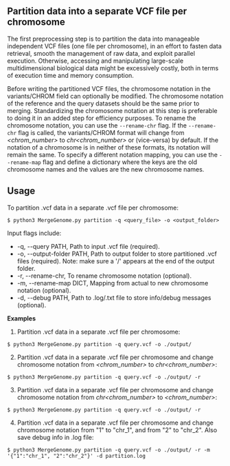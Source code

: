 ## Partition data into a separate VCF file per chromosome

The first preprocessing step is to partition the data into manageable independent VCF files (one file per chromosome), in an effort to fasten data retrieval, smooth the management of raw data, and exploit parallel execution. Otherwise, accessing and manipulating large-scale multidimensional biological data might be excessively costly, both in terms of execution time and memory consumption.

Before writing the partitioned VCF files, the chromosome notation in the variants/CHROM field can optionally be modified. The chromosome notation of the reference and the query datasets should be the same prior to merging. Standardizing the chromosome notation at this step is preferable to doing it in an added step for efficiency purposes. To rename the chromosome notation, you can use the `--rename-chr` flag. If the `--rename-chr` flag is called, the variants/CHROM format will change from *<chrom_number>* to *chr<chrom_number>* or (vice-versa) by default. If the notation of a chromosome is in neither of these formats, its notation will remain the same. To specify a different notation mapping, you can use the `--rename-map` flag and define a dictionary where the keys are the old chromosome names and the values are the new chromosome names.

## Usage

To partition .vcf data in a separate .vcf file per chromosome:

```
$ python3 MergeGenome.py partition -q <query_file> -o <output_folder>
```

Input flags include:

* -q, --query PATH, Path to input .vcf file (required).
* -o, --output-folder PATH, Path to output folder to store partitioned .vcf files (required). Note: make sure a '/' appears at the end of the output folder.
* -r, --rename-chr, To rename chromosome notation (optional).
* -m, --rename-map DICT, Mapping from actual to new chromosome notation (optional).
* -d, --debug PATH, Path to .log/.txt file to store info/debug messages (optional).

**Examples**

1. Partition .vcf data in a separate .vcf file per chromosome:

```
$ python3 MergeGenome.py partition -q query.vcf -o ./output/
```

2. Partition .vcf data in a separate .vcf file per chromosome and change chromosome notation from *<chrom_number>* to *chr<chrom_number>*:

```
$ python3 MergeGenome.py partition -q query.vcf -o ./output/ -r
```

3. Partition .vcf data in a separate .vcf file per chromosome and change chromosome notation from *chr<chrom_number>* to *<chrom_number>*:

```
$ python3 MergeGenome.py partition -q query.vcf -o ./output/ -r
```

4. Partition .vcf data in a separate .vcf file per chromosome and change chromosome notation from "1" to "chr_1", and from "2" to "chr_2". Also save debug info in .log file:

```
$ python3 MergeGenome.py partition -q query.vcf -o ./output/ -r -m '{"1":"chr_1", "2":"chr_2"}' -d partition.log
```